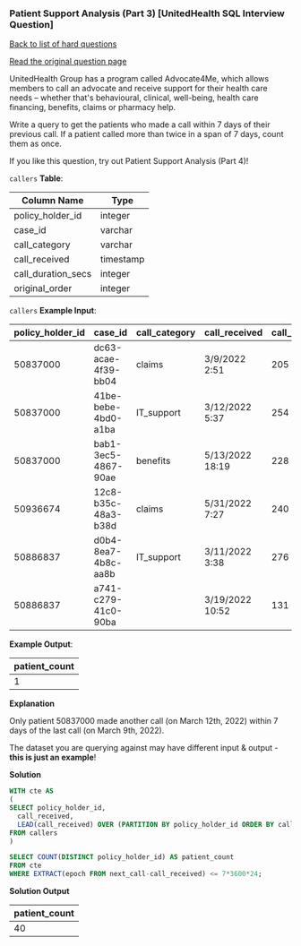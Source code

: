 ### Patient Support Analysis (Part 3) [UnitedHealth SQL Interview Question]

[Back to list of hard questions](../README.md)


<a href="https://datalemur.com/questions/patient-call-history">Read the original question page</a>

UnitedHealth Group has a program called Advocate4Me, which allows members to call an advocate and receive support for their health care needs – whether that's behavioural, clinical, well-being, health care financing, benefits, claims or pharmacy help.

Write a query to get the patients who made a call within 7 days of their previous call. If a patient called more than twice in a span of 7 days, count them as once.

If you like this question, try out Patient Support Analysis (Part 4)!


`callers` **Table**:

| **Column Name**    | **Type**  |
|--------------------|-----------|
| policy_holder_id   | integer   |
| case_id            | varchar   |
| call_category      | varchar   |
| call_received      | timestamp |
| call_duration_secs | integer   |
| original_order     | integer   |

`callers` **Example Input**:

| **policy_holder_id** | **case_id**         | **call_category** | **call_received** | **call_duration_secs** | **original_order** |
|----------------------|---------------------|-------------------|-------------------|------------------------|--------------------|
| 50837000             | dc63-acae-4f39-bb04 | claims            | 3/9/2022 2:51     | 205                    | 130                |
| 50837000             | 41be-bebe-4bd0-a1ba | IT_support        | 3/12/2022 5:37    | 254                    | 129                |
| 50837000             | bab1-3ec5-4867-90ae | benefits          | 5/13/2022 18:19   | 228                    | 339                |
| 50936674             | 12c8-b35c-48a3-b38d | claims            | 5/31/2022 7:27    | 240                    | 31                 |
| 50886837             | d0b4-8ea7-4b8c-aa8b | IT_support        | 3/11/2022 3:38    | 276                    | 16                 |
| 50886837             | a741-c279-41c0-90ba |                   | 3/19/2022 10:52   | 131                    | 325                |

**Example Output**:

| **patient_count** |
|-------------------|
| 1                 |

**Explanation**

Only patient 50837000 made another call (on March 12th, 2022) within 7 days of the last call (on March 9th, 2022).

The dataset you are querying against may have different input & output - **this is just an example**!


**Solution**

```sql
WITH cte AS
(
SELECT policy_holder_id,
  call_received,
  LEAD(call_received) OVER (PARTITION BY policy_holder_id ORDER BY call_received ASC) AS next_call
FROM callers
)

SELECT COUNT(DISTINCT policy_holder_id) AS patient_count
FROM cte
WHERE EXTRACT(epoch FROM next_call-call_received) <= 7*3600*24;
```


**Solution Output**

| **patient_count** |
|-------------------|
| 40                |